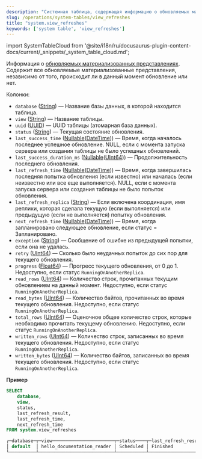 ```yaml
---
description: "Системная таблица, содержащая информацию о обновляемых материализованных представлениях."
slug: /operations/system-tables/view_refreshes
title: "system.view_refreshes"
keywords: ['system table', 'view_refreshes']
---
```

import SystemTableCloud from '@site/i18n/ru/docusaurus-plugin-content-docs/current/_snippets/_system_table_cloud.md';

<SystemTableCloud/>

Информация о [обновляемых материализованных представлениях](../../sql-reference/statements/create/view.md#refreshable-materialized-view). Содержит все обновляемые материализованные представления, независимо от того, происходит ли в данный момент обновление или нет.

Колонки:

- `database` ([String](../../sql-reference/data-types/string.md)) — Название базы данных, в которой находится таблица.
- `view` ([String](../../sql-reference/data-types/string.md)) — Название таблицы.
- `uuid` ([UUID](../../sql-reference/data-types/uuid.md)) — UUID таблицы (атомарная база данных).
- `status` ([String](../../sql-reference/data-types/string.md)) — Текущая состояние обновления.
- `last_success_time` ([Nullable](../../sql-reference/data-types/nullable.md)([DateTime](../../sql-reference/data-types/datetime.md))) — Время, когда началось последнее успешное обновление. NULL, если с момента запуска сервера или создания таблицы не было успешных обновлений.
- `last_success_duration_ms` ([Nullable](../../sql-reference/data-types/nullable.md)([UInt64](../../sql-reference/data-types/int-uint.md))) — Продолжительность последнего обновления.
- `last_refresh_time` ([Nullable](../../sql-reference/data-types/nullable.md)([DateTime](../../sql-reference/data-types/datetime.md))) — Время, когда завершилась последняя попытка обновления (если известно) или началась (если неизвестно или все еще выполняется). NULL, если с момента запуска сервера или создания таблицы не было попыток обновления.
- `last_refresh_replica` ([String](../../sql-reference/data-types/string.md)) — Если включена координация, имя реплики, которая сделала текущую (если выполняется) или предыдущую (если не выполняется) попытку обновления.
- `next_refresh_time` ([Nullable](../../sql-reference/data-types/nullable.md)([DateTime](../../sql-reference/data-types/datetime.md))) — Время, когда запланировано следующее обновление, если статус = Запланировано.
- `exception` ([String](../../sql-reference/data-types/string.md)) — Сообщение об ошибке из предыдущей попытки, если она не удалась.
- `retry` ([UInt64](../../sql-reference/data-types/int-uint.md)) — Сколько было неудачных попыток до сих пор для текущего обновления.
- `progress` ([Float64](../../sql-reference/data-types/float.md)) — Прогресс текущего обновления, от 0 до 1. Недоступно, если статус `RunningOnAnotherReplica`.
- `read_rows` ([UInt64](../../sql-reference/data-types/int-uint.md)) — Количество строк, прочитанных текущим обновлением на данный момент. Недоступно, если статус `RunningOnAnotherReplica`.
- `read_bytes` ([UInt64](../../sql-reference/data-types/int-uint.md)) — Количество байтов, прочитанных во время текущего обновления. Недоступно, если статус `RunningOnAnotherReplica`.
- `total_rows` ([UInt64](../../sql-reference/data-types/int-uint.md)) — Оценочное общее количество строк, которые необходимо прочитать текущему обновлению. Недоступно, если статус `RunningOnAnotherReplica`.
- `written_rows` ([UInt64](../../sql-reference/data-types/int-uint.md)) — Количество строк, записанных во время текущего обновления. Недоступно, если статус `RunningOnAnotherReplica`.
- `written_bytes` ([UInt64](../../sql-reference/data-types/int-uint.md)) — Количество байтов, записанных во время текущего обновления. Недоступно, если статус `RunningOnAnotherReplica`.

**Пример**

```sql
SELECT
    database,
    view,
    status,
    last_refresh_result,
    last_refresh_time,
    next_refresh_time
FROM system.view_refreshes

┌─database─┬─view───────────────────────┬─status────┬─last_refresh_result─┬───last_refresh_time─┬───next_refresh_time─┐
│ default  │ hello_documentation_reader │ Scheduled │ Finished            │ 2023-12-01 01:24:00 │ 2023-12-01 01:25:00 │
└──────────┴────────────────────────────┴───────────┴─────────────────────┴─────────────────────┴─────────────────────┘
```

